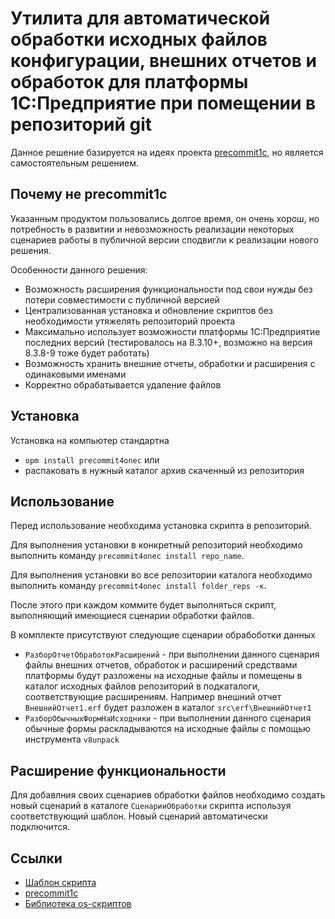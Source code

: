 # Утилита для автоматической обработки исходных файлов конфигурации, внешних отчетов и обработок для платформы 1С:Предприятие при помещении в репозиторий git

Данное решение базируется на идеях проекта [precommit1c](https://github.com/xDrivenDevelopment/precommit1c/releases), но является самостоятельным решением.

## Почему не precommit1c

Указанным продуктом пользовались долгое время, он очень хорош, но потребность в развитии и невозможность реализации некоторых сценариев работы в публичной версии сподвигли к реализации нового решения.

Особенности данного решения:

- Возможность расширения функциональности под свои нужды без потери совместимости с публичной версией
- Централизованная установка и обновление скриптов без необходимости утяжелять репозиторий проекта
- Максимально использует возможности платформы 1С:Предприятие последних версий (тестировалось на 8.3.10+, возможно на версия 8.3.8-9 тоже будет работать)
- Возможность хранить внешние отчеты, обработки и расширения с одинаковыми именами
- Корректно обрабатывается удаление файлов

## Установка

Установка на компьютер стандартна

- `opm install precommit4onec` или
- распаковать в нужный каталог архив скаченный из репозитория

## Использование

Перед использование необходима установка скрипта в репозиторий. 

Для выполнения установки в конкретный репозиторий необходимо выполнить команду
`precommit4onec install repo_name`.

Для выполнения установки во все репозитории каталога необходимо выполнить команду
`precommit4onec install folder_reps -к`.

После этого при каждом коммите будет выполняться скрипт, выполняющий имеющиеся сценарии обработки файлов.

В комплекте присутствуют следующие сценарии обрабоботки данных

- `РазборОтчетОбработокРасширений` - при выполнении данного сценария файлы внешних отчетов, обработок и расширений средствами платформы будут разложены на исходные файлы и помещены в каталог исходных файлов репозиторий в подкаталоги, соответствующие расширениям. Например внешний отчет `ВнешнийОтчет1.erf` будет разложен в каталог `src\erf\ВнешнийОтчет1`
- `РазборОбычныхФормНаИсходники` - при выполнении данного сценария обычные формы раскладываются на исходные файлы с помощью инструмента `v8unpack`

## Расширение функциональности

Для добавлния своих сценариев обработки файлов необходимо создать новый сценарий в каталоге `СценарииОбработки` скрипта используя соответствующий шаблон. Новый сценарий автоматически подключится.

## Ссылки

- [Шаблон скрипта](https://github.com/oscript-library/oscript-app-template)
- [precommit1c](https://github.com/xDrivenDevelopment/precommit1c/releases)
- [Библиотека os-скриптов](https://github.com/oscript-library)
